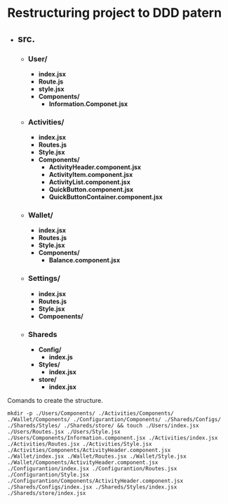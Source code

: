 # Restructuring project to DDD patern

* ## **src.**
    - ### **User/**
        - __index.jsx__
        - __Route.js__
        - __style.jsx__
        - __Components/__
            - __Information.Componet.jsx__
    - ### **Activities/**
        - __index.jsx__
        - __Routes.js__
        - __Style.jsx__
        - __Components/__
            - __ActivityHeader.component.jsx__
            - __ActivityItem.component.jsx__
            - __ActivityList.component.jsx__
            - __QuickButton.component.jsx__
            - __QuickButtonContainer.component.jsx__
    - ### **Wallet/**
        - __index.jsx__
        - __Routes.js__
        - __Style.jsx__
        - __Components/__
            - __Balance.component.jsx__
    - ### **Settings/**
        - __index.jsx__
        - __Routes.js__
        - __Style.jsx__
        - __Compoenents/__
    - ### **Shareds**
        - __Config/__
            - __index.js__
        - __Styles/__
            - __index.jsx__
        - __store/__
            - __index.jsx__

Comands to create the structure.
                                                                     
    mkdir -p ./Users/Components/ ./Activities/Components/ ./Wallet/Components/ ./Configurantion/Components/ ./Shareds/Configs/ ./Shareds/Styles/ ./Shareds/store/ && touch ./Users/index.jsx ./Users/Routes.jsx ./Users/Style.jsx ./Users/Components/Information.component.jsx ./Activities/index.jsx ./Activities/Routes.jsx ./Activities/Style.jsx ./Activities/Components/ActivityHeader.component.jsx ./Wallet/index.jsx ./Wallet/Routes.jsx ./Wallet/Style.jsx ./Wallet/Components/ActivityHeader.component.jsx ./Configurantion/index.jsx ./Configurantion/Routes.jsx ./Configurantion/Style.jsx ./Configurantion/Components/ActivityHeader.component.jsx ./Shareds/Configs/index.jsx ./Shareds/Styles/index.jsx ./Shareds/store/index.jsx